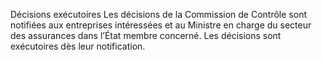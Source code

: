 Décisions exécutoires
Les décisions de la Commission de Contrôle sont notifiées aux entreprises intéressées et au Ministre en charge du secteur des assurances dans l’État membre concerné. Les décisions sont exécutoires dès leur notification.